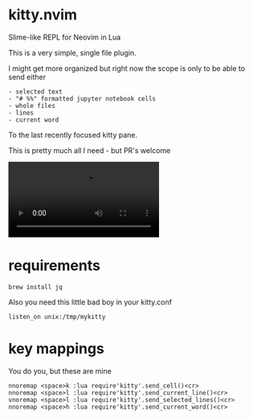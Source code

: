 # kitty.nvim
Slime-like REPL for Neovim in Lua

This is a very simple, single file plugin.

I might get more organized but right now the scope is only to be able 
to send either 

	- selected text
	- "# %%" formatted jupyter notebook cells
	- whole files
	- lines
	- current word

To the last recently focused kitty pane.

This is pretty much all I need - but PR's welcome

![](./static/demo.mp4)

# requirements

```shell
brew install jq
```

Also you need this little bad boy in your kitty.conf

```
listen_on unix:/tmp/mykitty
```
# key mappings

You do you, but these are mine

```
nnoremap <space>k :lua require'kitty'.send_cell()<cr>
nnoremap <space>l :lua require'kitty'.send_current_line()<cr>
vnoremap <space>l :lua require'kitty'.send_selected_lines()<cr>
nnoremap <space>h :lua require'kitty'.send_current_word()<cr>
```
